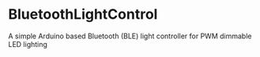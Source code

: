 # BluetoothLightControl
A simple Arduino based Bluetooth (BLE) light controller for PWM dimmable LED lighting
